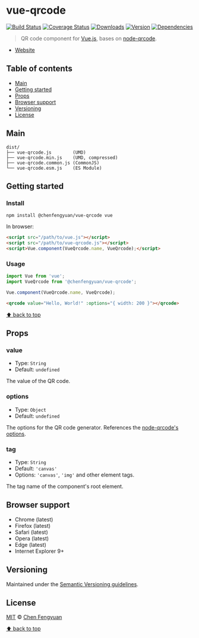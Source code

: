 # vue-qrcode

[![Build Status](https://img.shields.io/travis/fengyuanchen/vue-qrcode.svg)](https://travis-ci.org/fengyuanchen/vue-qrcode) [![Coverage Status](https://img.shields.io/codecov/c/github/fengyuanchen/vue-qrcode.svg)](https://codecov.io/gh/fengyuanchen/vue-qrcode) [![Downloads](https://img.shields.io/npm/dm/@chenfengyuan/vue-qrcode.svg)](https://www.npmjs.com/package/@chenfengyuan/vue-qrcode) [![Version](https://img.shields.io/npm/v/@chenfengyuan/vue-qrcode.svg)](https://www.npmjs.com/package/@chenfengyuan/vue-qrcode) [![Dependencies](https://img.shields.io/david/fengyuanchen/vue-qrcode.svg)](https://www.npmjs.com/package/@chenfengyuan/vue-qrcode)

> QR code component for [Vue.js](https://vuejs.org/), bases on [node-qrcode](https://github.com/soldair/node-qrcode).

- [Website](https://fengyuanchen.github.io/vue-qrcode)

## Table of contents

- [Main](#main)
- [Getting started](#getting-started)
- [Props](#props)
- [Browser support](#browser-support)
- [Versioning](#versioning)
- [License](#license)

## Main

```text
dist/
├── vue-qrcode.js        (UMD)
├── vue-qrcode.min.js    (UMD, compressed)
├── vue-qrcode.common.js (CommonJS)
└── vue-qrcode.esm.js    (ES Module)
```

## Getting started

### Install

```shell
npm install @chenfengyuan/vue-qrcode vue
```

In browser:

```html
<script src="/path/to/vue.js"></script>
<script src="/path/to/vue-qrcode.js"></script>
<script>Vue.component(VueQrcode.name, VueQrcode);</script>
```

### Usage

```js
import Vue from 'vue';
import VueQrcode from '@chenfengyuan/vue-qrcode';

Vue.component(VueQrcode.name, VueQrcode);
```

```html
<qrcode value="Hello, World!" :options="{ width: 200 }"></qrcode>
```

[⬆ back to top](#table-of-contents)

## Props

### value

- Type: `String`
- Default: `undefined`

The value of the QR code.

### options

- Type: `Object`
- Default: `undefined`

The options for the QR code generator. References the [node-qrcode's options](https://github.com/soldair/node-qrcode#qr-code-options).

### tag

- Type: `String`
- Default: `'canvas'`
- Options: `'canvas'`, `'img'` and other element tags.

The tag name of the component's root element.

## Browser support

- Chrome (latest)
- Firefox (latest)
- Safari (latest)
- Opera (latest)
- Edge (latest)
- Internet Explorer 9+

## Versioning

Maintained under the [Semantic Versioning guidelines](https://semver.org/).

## License

[MIT](https://opensource.org/licenses/MIT) © [Chen Fengyuan](https://chenfengyuan.com/)

[⬆ back to top](#table-of-contents)
